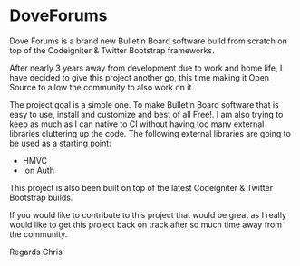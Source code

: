 # DoveForums

Dove Forums is a brand new Bulletin Board software build from scratch on top of the Codeigniter & Twitter Bootstrap frameworks.

After nearly 3 years away from development due to work and home life, I have decided to give this project another go, this time making it Open Source to allow the community to also work on it.

The project goal is a simple one.  To make Bulletin Board software that is easy to use, install and customize and best of all Free!.  I am also trying to keep as much as I can native to CI without having too many external libraries cluttering up the code.  The following external libraries are going to be used as a starting point:

- HMVC 
- Ion Auth

This project is also been built on top of the latest Codeigniter & Twitter Bootstrap builds.  

If you would like to contribute to this project that would be great as I really would like to get this project back on track after so much time away from the community.

Regards
Chris
